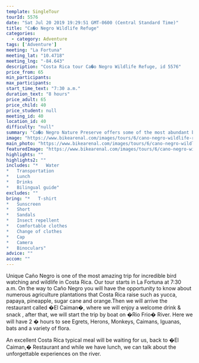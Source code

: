 ```yaml
---
template: SingleTour
tourId: 5576
date: "Sat Jul 20 2019 19:29:51 GMT-0600 (Central Standard Time)"
title: "Ca�o Negro Wildlife Refuge"
categories: 
  - category: Adventure
tags: ['Adventure']
meeting: "La Fortuna"
meeting_lat: "10.4718"
meeting_lng: "-84.643"
description: "Costa Rica tour Ca�o Negro Wildlife Refuge, id 5576"
price_from: 65
min_participants: 
max_participants: 
start_time_text: "7:30 a.m."
duration_text: "8 hours"
price_adult: 65
price_child: 40
price_student: null
meeting_id: 40
location_id: 40
difficulty: "null"
summary: "Ca�o Negro Nature Preserve offers some of the most abundant bird watching opportunities in the world, including Anhinga, Storks, Rosette."
image: "https://www.bikearenal.com/images/tours/6/cano-negro-wildlife-refuge.jpg"
main_photo: "https://www.bikearenal.com/images/tours/6/cano-negro-wildlife-refuge.jpg"
featuredImage: "https://www.bikearenal.com/images/tours/6/cano-negro-wildlife-refuge.jpg"
highlights: ""
highlights2: ""
includes: "*   Water
*   Transportation
*   Lunch
*   Drinks
*   Bilingual guide"
excludes: ""
bring: "*   T-shirt
*   Sunscreen
*   Short
*   Sandals
*   Insect repellent
*   Comfortable clothes
*   Change of clothes
*   Cap
*   Camera
*   Binoculars"
advice: ""
accom: ""
---
```

Unique Caño Negro is one of the most amazing trip for incredible bird watching and wildlife in Costa Rica. Our tour starts in La Fortuna at 7:30 a.m. On the way to Caño Negro you will have the opportunity to know about numerous agriculture plantations that Costa Rica raise such as yucca, papaya, pineapple, sugar cane and orange.Then we will arrive the restaurant called �El Caiman�, where we will enjoy a welcome drink & snack , after that, we will start the trip by boat on �Rio Frio� River. Here we will have 2 � hours to see Egrets, Herons, Monkeys, Caimans, Iguanas, bats and a variety of flora.

An excellent Costa Rica typical meal will be waiting for us, back to �El Caiman,� Restaurant and while we have lunch, we can talk about the unforgettable experiences on the river.